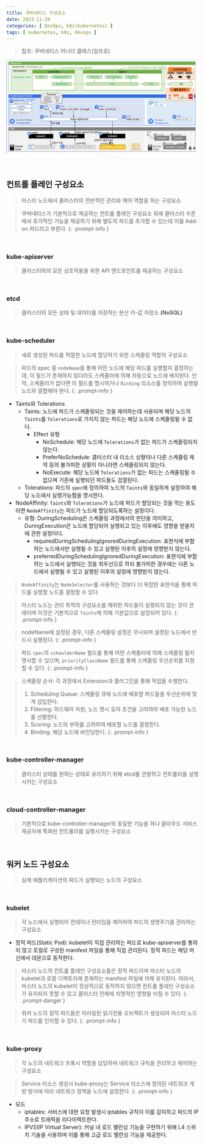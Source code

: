 ```yaml
---
title: 쿠버네티스 구성요소
date: 2023-11-29
categories: [ DevOps, k8s(kubernetes) ]
tags: [ kubernetes, k8s, devops ]
---
```

> 참조: 쿠버네티스 어나더 클래스(일프로)

![kubernetes-components-overall](/assets/img/posts/kubernetes-components-overall.png)

<br>

## 컨트롤 플레인 구성요소

> 마스터 노드에서 클러스터의 전반적인 관리와 제어 역할을 하는 구성요소

> 쿠버네티스가 기본적으로 제공하는 컨트롤 플레인 구성요소 외에 클러스터 수준에서 추가적인 기능을 제공하기 위해 별도의 파드를 추가할 수 있는데 이를 Add-on 파드라고 부른다.
{: .prompt-info }

<br>

### kube-apiserver

> 클러스터와의 모든 상호작용을 위한 API 엔드포인트를 제공하는 구성요소

<br>

### etcd

> 클러스터의 모든 상태 및 데이터를 저장하는 분산 키-값 저장소 **(NoSQL)**

<br>

### kube-scheduler

> 새로 생성된 파드를 적절한 노드에 할당하기 위한 스케줄링 역할의 구성요소

> 파드의 spec 중 `nodeName`을 통해 어떤 노드에 해당 파드를 실행할지 결정하는데, 이 필드가 존재하지 않더라도 스케줄러에 의해 자동으로 노드에 배치된다. 만약, 스케줄러가 없다면 이 필드를 명시하거나 `Binding` 리소스를 정의하여 실행될 노드와 결합해야 한다.
{: .prompt-info }

- Taints와 Tolerations
  - Taints: 노드에 파드가 스케줄링되는 것을 제어하는데 사용되며 해당 노드의 `Taints`를 `Tolerations`로 가지지 않는 파드는 해당 노드에 스케줄링될 수 없다.
    - Effect 유형
      - NoSchedule: 해당 노드에 `Tolerations`가 없는 파드가 스케줄링되지 않는다.
      - PreferNoSchedule: 클러스터 내 리소스 상황이나 다른 스케줄링 제약 등의 불가피한 상황이 아니라면 스케줄링되지 않는다.
      - NoExecute: 해당 노드에 `Tolerations`가 없는 파드는 스케줄링될 수 없으며 기존에 실행되던 파드들도 검열된다. 
  - Tolerations: 파드의 `spec`에 정의하여 노드의 `Taints`와 동일하게 설정하여 해당 노드에서 실행가능함을 명시한다.
- NodeAffinity: `Taints`와 `Tolerations`가 노드에 파드가 할당되는 것을 막는 용도라면 `NodeAffinity`는 파드가 노드에 할당되도록하는 설정이다.
  - 유형: DuringScheduling은 스케줄링 과정에서의 판단을 의미하고, DuringExecution은 노드에 할당되어 실행되고 있는 이후에도 영향을 받을지에 관한 설정이다.
    - requiredDuringSchedulingIgnoredDuringExecution: 표현식에 부합하는 노드에서만 실행될 수 있고 실행된 이후의 설정에 영향받지 않는다.
    - preferredDuringSchedulingIgnoredDuringExecution: 표현식에 부합하는 노드에서 실행되는 것을 최우선으로 하되 불가피한 경우에는 다른 노드에서 실행될 수 있고 실행된 이후의 설정에 영향받지 않는다.

> `NodeAffinity`는 `NodeSelector`를 사용하는 것보다 더 복잡한 표현식을 통해 파드를 실행할 노드를 결정할 수 있다. 

> 마스터 노드는 관리 목적의 구성요소를 제외한 파드들이 실행되지 않는 것이 관례이며 이것은 기본적으로 `Taints`에 의해 기본값으로 설정되어 있다.
{: .prompt-info }

> nodeName에 설정된 경우, 다른 스케줄링 설정은 무시되며 설정된 노드에서 반드시 실행된다.
{: .prompt-info }

> 파드 `spec`의 `scheulderName` 필드를 통해 어떤 스케줄러에 의해 스케줄링 될지 명시할 수 있으며, `priorityClassName` 필드를 통해 스케줄링 우선순위를 지정할 수 있다.
{: .prompt-info }

> 스케줄링 순서: 각 과정에서 Extension과 플러그인을 통해 작업을 수행한다.
> 1. Scheduling Queue: 스케줄링 큐에 노드에 배포할 파드들을 우선순위에 맞게 삽입한다.
> 2. Filtering: 하드웨어 자원, 노드 명시 등의 조건을 고려하여 배포 가능한 노드를 선별한다.
> 3. Scoring: 노드의 부하를 고려하여 배포할 노드를 결정한다.
> 4. Binding: 해당 노드에 바인딩한다.
{: .prompt-info }

<br>

### kube-controller-manager

> 클러스터 상태를 원하는 상태로 유지하기 위해 etcd를 관찰하고 컨트롤러를 실행시키는 구성요소

<br>

### cloud-controller-manager

> 기본적으로 kube-controller-manager와 동일한 기능을 하나 클라우드 서비스 제공자에 특화된 컨트롤러를 실행시키는 구성요소

<br>

## 워커 노드 구성요소

> 실제 애플리케이션의 파드가 실행되는 노드의 구성요소

<br>

### kubelet

> 각 노드에서 실행되어 컨테이너 런타임을 제어하여 파드의 생명주기를 관리하는 구성요소

- 정적 파드(Static Pod): kubelet이 직접 관리하는 파드로 kube-apiserver를 통하지 않고 로컬로 구성된 manifest 파일을 통해 직접 관리된다. 정적 파드는 해당 머신에서 데몬으로 동작한다.

> 마스터 노드의 컨트롤 플레인 구성요소들은 정적 파드이며 마스터 노드의 kubelet과 로컬 디렉토리에 존재하는 manifest 파일에 의해 유지된다. 따라서, 마스터 노드의 kubelet이 정상적으로 동작하지 않으면 컨트롤 플레인 구성요소가 유지되지 못할 수 있고 클러스터 전체에 치명적인 영향을 미칠 수 있다.
{: .prompt-danger }

> 워커 노드의 정적 파드들은 미러링된 읽기전용 오브젝트가 생성되어 마스터 노드가 파드를 인지할 수 있다.
{: .prompt-info }

<br>

### kube-proxy

> 각 노드의 네트워크 프록시 역할을 담당하며 네트워크 규칙을 관리하고 제어하는 구성요소

> Service 리소스 생성시 kube-proxy는 Service 리소스에 정의된 네트워크 개방 방식에 따라 네트워크 정책을 노드에 설정한다.
{: .prompt-info }

- 모드
  - iptables: 서비스에 대한 요청 발생시 iptables 규칙이 이를 감지하고 파드의 IP 주소로 트래픽을 리다이렉트한다.
  - IPVS(IP Virtual Server): 커널 내 로드 밸런싱 기능을 구현하기 위해 L4 스위치 기술을 사용하며 이를 통해 고급 로드 밸런싱 기능을 제공한다.
